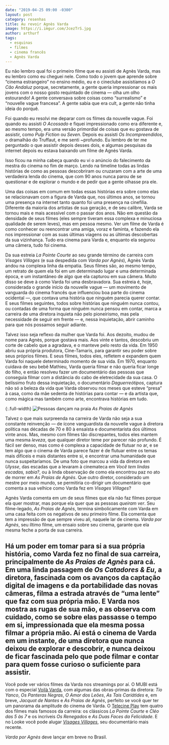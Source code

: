 ```yaml
---
date: "2019-04-25 09:00 -0300"
layout: post
category: resenhas
title: Au revoir Agnès Varda
image: https://i.imgur.com/JcezTrS.jpg
author: arthurf
tags:
  - esquinas
  - filmes
  - cinema francês
  - Agnès Varda
---
```


Eu não lembro qual foi o primeiro filme que eu assisti de Agnès Varda, mas eu lembro como eu cheguei nele. Como todo o jovem que aprende sobre “cinema estrangeiro” no ensino médio, eu e o cineclube assistíamos a _O Cão Andaluz_ porque, secretamente, a gente queria impressionar os mais jovens com o nosso gosto requintado de cinema — olha um olho estourando! A gente conversava sobre coisas como “surrealismo” e “nouvelle vague francesa”. A gente sabia que era cult, a gente não tinha ideia do porquê.

Foi quando eu resolvi me deparar com os filmes da nouvelle vague. Foi quando eu assisti _O Acossado_ e fiquei impressionado como era diferente e, ao mesmo tempo, era uma versão primordial de coisas que eu gostava de assistir, como _Pulp Fiction_ ou _Seven_. Depois eu assisti _Os Incompreendidos_, o dramalhão do Truffaut, e me senti ~profundo. Eu lembro de ter me perguntado o que assistir depois desses dois, e algumas pesquisas da internet depois eu estava baixando um filme de Agnès Varda.

Isso ficou na minha cabeça quando eu vi o anúncio do falecimento da mestra do cinema no fim de março. Lendo na timeline todas as lindas histórias de como as pessoas descobriram ou cruzaram com a arte de uma verdadeira lenda do cinema, que com 90 anos nunca parou de se questionar e de explorar o mundo e de pedir que a gente olhasse pra ele.

Uma das coisas em comum em todas essas histórias era sobre como elas se relacionavam com a figura de Varda que, nos últimos anos, se tornou uma presença na internet tanto quanto foi uma presença na cinefilia. Diferente da maioria dos artistas de sua geração, e de seu calibre, Varda se tornou mais e mais acessível com o passar dos anos. Não em questão da densidade de seus filmes (eles sempre tiveram essa complexa e minuciosa qualidade de serem leves), mas em pessoa mesmo. Ver um filme de Varda é como conhecer ou reencontrar uma amiga, voraz e faminta, e fazendo ela nos impressionar com as suas últimas viagens ou as últimas descobertas da sua vizinhança. Tudo era cinema para Varda e, enquanto ela segurou uma câmera, tudo foi cinema.

Da sua estreia _La Pointe Courte_ ao seu grande término de carreira com _Visages Villages_ (e sua despedida com _Varda por Agnès_), Agnès Varda andou na complexa linha da empatia. Seus filmes são, ao mesmo tempo, um retrato de quem ela foi em um determinado lugar e uma determinada época, e um instantâneo de algo que ela capturou em sua câmera. Muito disso se deve à como Varda foi uma desbravadora. Sua estreia é, hoje, considerada o grande início da nouvelle vague — um movimento de vanguarda do cinema francês que influenciou boa parte do cinema ocidental —, que contava uma história que ninguém parecia querer contar. E seus filmes seguintes, todos sobre histórias que ninguém nunca contou, ou contadas de uma forma que ninguém nunca pensou em contar, marca a carreira de uma diretora inquieta não pelo pioneirismo, mas pela necessidade de seguir em frente — e, nessa inquietação, abrir caminho para que nós possamos seguir adiante.

Talvez isso seja reflexo da mulher que Varda foi. Aos dezoito, mudou de nome para Agnès, porque gostava mais. Aos vinte e tantos, descobriu um corte de cabelo que a agradava, e o manteve pelo resto da vida. Em 1950 abriu sua própria produtora, Cine-Tamaris, para garantir seu poder sobre seus próprios filmes. E seus filmes, todos eles, refletem e expandem quem Varda foi naquele determinado momento de sua vida. Em 1970, enquanto cuidava de seu bebê Mathieu, Varda queria filmar e não queria ficar longe do filho, e então resolveu fazer um documentário das pessoas que conseguia filmar com a distância do cabo de eletrecidade da sua casa. O belíssimo fruto dessa inquietação, o documentário _Daguerreótipos_, captura não só a beleza da vida que Varda observou nos meses que esteve “presa” à casa, como da mãe sedenta de histórias para contar — e da artista que, como mágica mas também como arte, encontrava histórias em tudo.

{:.full-width}
![Pessoas dançam na praia](https://i.imgur.com/G2DFHpi.jpg)
_As Praias de Agnès_

Talvez o que mais surpreenda na carreira de Varda não seja a sua constante reinvenção — de ícone vanguardista da nouvelle vague à diretora política nas décadas de 70 e 80 à ensaísta e documentarista dos últimos vinte anos. Mas, mesmo com filmes tão discrepantes, todos eles mantem uma mesma _leveza_, que qualquer diretor teme por parecer não profundo. É fácil ser denso, mas como é complexa a capacidade de flutuar no ar, e se tem algo que o cinema de Varda parece fazer é de flutuar entre os temas mais difíceis e mais distantes entre si, e encontrar uma humanidade que nunca suspeitaríamos. De uma foto que marcou a vida da diretora em _Ulysse_, das escadas que a levaram à cinemateca em _Você tem lindas escadas, sabia?_, ou à linda observação de como ela encontrou paz no ato de morrer em _As Praias de Agnès_. Que outro diretor, considerado um mestre por meio mundo, se permitiria co-dirigir um documentário que comenta a sua velhice como Varda fez em _Visages Villages_?

Agnès Varda comenta em um de seus filmes que ela não faz filmes porque ela quer mostrar, mas porque ela quer que as pessoas _queiram ver_. Seu filme-legado, _As Praias de Agnès_, termina simbolicamente com Varda em uma casa feita com os negativos de seu primeiro filme. Ela comenta que tem a impressão de que sempre viveu ali, naquele lar de cinema. _Varda por Agnès_, seu íltimo filme, um ensaio sobre seu cinema, garante que ela mesma feche a porta de sua carreira.  

Há um poder em tomar para si a sua própria história, como Varda fez no final de sua carreira, principalmente de _As Praias de Agnès_ para cá. Em uma linda passagem de _Os Catadores & Eu_, a diretora, fascinada com os avanços da captação digital de imagens e da portabilidade das novas câmeras, filma a estrada através de “uma lente” que faz com sua própria mão. E Varda nos mostra as rugas de sua mão, e as observa com cuidado, como se sobre elas passasse o tempo em si, impressionada que ela mesma possa filmar a própria mão. Aí está o cinema de Varda em um instante, de uma diretora que nunca deixou de explorar e descobrir, e nunca deixou de ficar fascinada pelo que pode filmar e contar para quem fosse curioso o suficiente para assistir.
---

Você pode ver vários filmes da Varda nos streamings por aí. O MUBI está com o especial [Voilà Varda](https://mubi.com/pt/specials/voila-varda), com algumas das obras-primas da diretora: _Tio Yanco_, _Os Panteras Negras_, _O Amor dos Leões_, _As Tais Cariátides_ e, em breve, _Jacquot de Nantes_ e _As Praias de Agnès_, perfeito se você quer ter um panorama da amplitude do cinema de Varda. O [Telecine Play](https://www.telecineplay.com.br/name/Agnès_Varda) tem quatro dos filmes mais famosos da carreira: os clássicos _La Pointe Courte_ e _Cléo das 5 às 7_ e os incríveis _Os Renegados_ e _As Duas Faces da Felicidade_. E no Looke você pode alugar _[Visages Villages](https://www.looke.com.br/searchbyperson/Agnes%20Varda)_, seu documentário mais recente.

_Varda por Agnès_ deve lançar em breve no Brasil.
